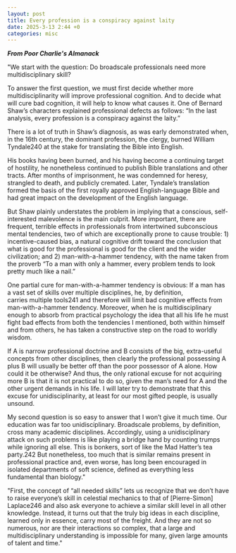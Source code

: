 ```yaml
---
layout: post
title: Every profession is a conspiracy against laity
date: 2025-3-13 2:44 +0
categories: misc
---
```



***From Poor Charlie's Almanack***

"We start with the question: Do broadscale professionals need more multidisciplinary skill?

To answer the first question, we must first decide whether more multidisciplinarity will improve professional cognition. And to decide what will cure bad cognition, it will help to know what causes it. One of Bernard Shaw’s characters explained professional defects as follows: “In the last analysis, every profession is a conspiracy against the laity.”

There is a lot of truth in Shaw’s diagnosis, as was early demonstrated when, in the 16th century, the dominant profession, the clergy, burned William Tyndale240 at the stake for translating the Bible into English.

His books having been burned, and his having become a continuing target of hostility, he nonetheless continued to publish Bible translations and other tracts. After months of imprisonment, he was condemned for heresy, strangled to death, and publicly cremated. Later, Tyndale’s translation formed the basis of the first royally approved English-language Bible and had great impact on the development of the English language.

But Shaw plainly understates the problem in implying that a conscious, self-interested malevolence is the main culprit. More important, there are frequent, terrible effects in professionals from intertwined subconscious mental tendencies, two of which are exceptionally prone to cause trouble: 1) incentive-caused bias, a natural cognitive drift toward the conclusion that what is good for the professional is good for the client and the wider civilization; and 2) man-with-a-hammer tendency, with the name taken from the proverb “To a man with only a hammer, every problem tends to look pretty much like a nail.”

One partial cure for man-with-a-hammer tendency is obvious: If a man has a vast set of skills over multiple disciplines, he, by definition, carries multiple tools241 and therefore will limit bad cognitive effects from man-with-a-hammer tendency. Moreover, when he is multidisciplinary enough to absorb from practical psychology the idea that all his life he must fight bad effects from both the tendencies I mentioned, both within himself and from others, he has taken a constructive step on the road to worldly wisdom.

If A is narrow professional doctrine and B consists of the big, extra-useful concepts from other disciplines, then clearly the professional possessing A plus B will usually be better off than the poor possessor of A alone. How could it be otherwise? And thus, the only rational excuse for not acquiring more B is that it is not practical to do so, given the man’s need for A and the other urgent demands in his life. I will later try to demonstrate that this excuse for unidisciplinarity, at least for our most gifted people, is usually unsound.

My second question is so easy to answer that I won’t give it much time. Our education was far too unidisciplinary. Broadscale problems, by definition, cross many academic disciplines. Accordingly, using a unidisciplinary attack on such problems is like playing a bridge hand by counting trumps while ignoring all else. This is bonkers, sort of like the Mad Hatter’s tea party.242 But nonetheless, too much that is similar remains present in professional practice and, even worse, has long been encouraged in isolated departments of soft science, defined as everything less fundamental than biology."


"First, the concept of “all needed skills” lets us recognize that we don’t have to raise everyone’s skill in celestial mechanics to that of [Pierre-Simon] Laplace246 and also ask everyone to achieve a similar skill level in all other knowledge. Instead, it turns out that the truly big ideas in each discipline, learned only in essence, carry most of the freight. And they are not so numerous, nor are their interactions so complex, that a large and multidisciplinary understanding is impossible for many, given large amounts of talent and time."







